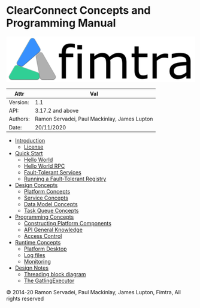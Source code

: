 # ClearConnect Concepts and Programming Manual

![](assets/image1.png)

| Attr | Val |
| --- | --- |
| Version: | 1.1 |
| API: | 3.17.2 and above |
| Authors: | Ramon Servadei, Paul Mackinlay, James Lupton |
| Date: | 20/11/2020 |

* [Introduction](introduction.md)
  * [License](license.md)
* [Quick Start](quick_start/README.md)
  * [Hello World](quick_start/hello_world.md)
  * [Hello World RPC](quick_start/hello_world_rpc.md)
  * [Fault-Tolerant Services](quick_start/fault_tolerant_services.md)
  * [Running a Fault-Tolerant Registry](quick_start/running_a_fault_tolerant_registry.md)
* [Design Concepts](design_concepts/README.md)
  * [Platform Concepts](design_concepts/platform_concepts.md)
  * [Service Concepts](design_concepts/service_concepts.md)
  * [Data Model Concepts](design_concepts/data_model_concepts.md)
  * [Task Queue Concepts](design_concepts/task_queue_concepts.md)
* [Programming Concepts](programming_concepts/README.md)
  * [Constructing Platform Components](programming_concepts/constructing_platform_components.md)
  * [API General Knowledge](programming_concepts/api_general_knowledge.md)
  * [Access Control](programming_concepts/access_control.md)
* [Runtime Concepts](runtime_concepts/README.md)
  * [Platform Desktop](runtime_concepts/platform_desktop.md)
  * [Log files](runtime_concepts/log_files.md)
  * [Monitoring](runtime_concepts/monitoring.md)
* [Design Notes](design_notes/README.md)
  * [Threading block diagram](design_notes/thread_block_diagram.md)
  * [The GatlingExecutor](design_notes/the_GatlingExecutor.md)

© 2014-20 Ramon Servadei, Paul Mackinlay, James Lupton, Fimtra, All rights reserved